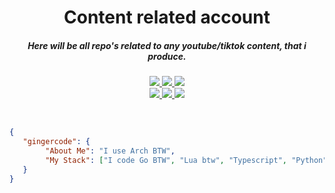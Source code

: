 <h1 align="center">Content related account</h1>

<h5 align="center">Here will be all repo's related to any youtube/tiktok content, that i produce.</h5>

<p align="center">
 <!-- <a href="https://gist.github.com/gingerycode">
  <img src="https://img.shields.io/badge/-Gists-000?style=for-the-badge&logo=Github&logoColor=white" />
 </a> -->
 <a href="https://www.youtube.com/@ginger-code-bits">
  <img src="https://img.shields.io/badge/-YouTube-ff0000?style=for-the-badge&logo=youtube&logoColor=white" />
 </a>
  <a href="https://www.tiktok.com/@gingercode">
  <img src="https://img.shields.io/badge/-TikTok-000?style=for-the-badge&logo=tiktok&logoColor=white" />
 </a>
<a href="https://t.me/+VMGZJl7IIHYxNGIx">
  <img src="https://img.shields.io/badge/-Telegram-0088cc?style=for-the-badge&logo=telegram&logoColor=white" />
 </a>
 <br>
 <a href="https://www.reddit.com/user/spicy-ginger-code/">
  <img src="https://img.shields.io/badge/-Reddit-FF5700?style=for-the-badge&logo=reddit&logoColor=white" />
 </a>
  <a href="https://stackoverflow.com/users/27089770/ginger-code?tab=profile">
  <img src="https://img.shields.io/badge/SO-FE7A16?style=for-the-badge&logo=stack-overflow&logoColor=white" />
 </a>
   <a href="https://superuser.com/users/2163768/ginger-code?tab=profile">
  <img src="https://img.shields.io/badge/SU-fff?style=for-the-badge&logo=super-user&logoColor=black" />
 </a>
</p>

</br>

<!--START_SECTION:mydata-->

```json
{
   "gingercode": {
        "About Me": "I use Arch BTW",
        "My Stack": ["I code Go BTW", "Lua btw", "Typescript", "Python"],
   }
}
```

<!--END_SECTION:mydata-->
